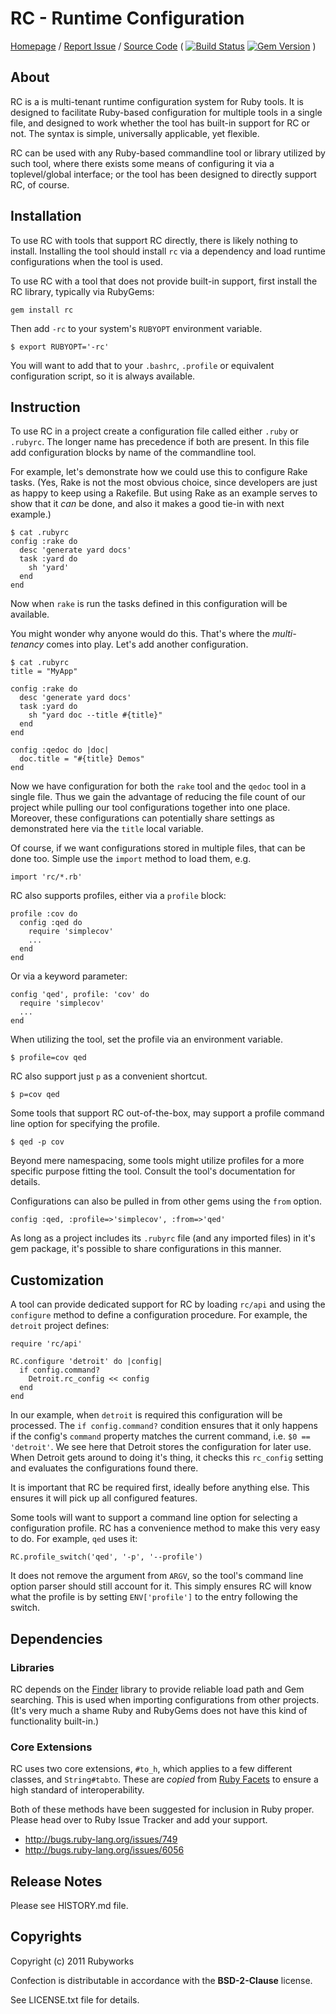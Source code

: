# RC - Runtime Configuration

[Homepage](http://rubyworks.github.com/rc) /
[Report Issue](http://github.com/rubyworks/rc/issues) /
[Source Code](http://github.com/rubyworks/rc)
( [![Build Status](https://secure.travis-ci.org/rubyworks/rc.png)](http://travis-ci.org/rubyworks/rc)
  [![Gem Version](https://badge.fury.io/rb/rc.png)](http://badge.fury.io/rb/rc) )


## About

RC is a is multi-tenant runtime configuration system for Ruby tools.
It is designed to facilitate Ruby-based configuration for multiple
tools in a single file, and designed to work whether the tool
has built-in support for RC or not. The syntax is simple, universally
applicable, yet flexible.

RC can be used with any Ruby-based commandline tool or library utilized by
such tool, where there exists some means of configuring it via a toplevel/global
interface; or the tool has been designed to directly support RC, of course.


## Installation

To use RC with tools that support RC directly, there is likely nothing to
install. Installing the tool should install `rc` via a dependency and
load runtime configurations when the tool is used.

To use RC with a tool that does not provide built-in support, first install
the RC library, typically via RubyGems:

    gem install rc

Then add `-rc` to your system's `RUBYOPT` environment variable.

    $ export RUBYOPT='-rc'

You will want to add that to your `.bashrc`, `.profile` or equivalent configuration
script, so it is always available.


## Instruction

To use RC in a project create a configuration file called either `.ruby` or `.rubyrc`. 
The longer name has precedence if both are present. In this file add configuration blocks
by name of the commandline tool.

For example, let's demonstrate how we could use this to configure Rake tasks.
(Yes, Rake is not the most obvious choice, since developers are just as happy
to keep using a Rakefile. But using Rake as an example serves to show that it
*can* be done, and also it makes a good tie-in with next example.)

    $ cat .rubyrc
    config :rake do
      desc 'generate yard docs'
      task :yard do
        sh 'yard'
      end
    end

Now when `rake` is run the tasks defined in this configuration will be available.

You might wonder why anyone would do this. That's where the *multi-tenancy*
comes into play. Let's add another configuration.

    $ cat .rubyrc
    title = "MyApp"

    config :rake do
      desc 'generate yard docs'
      task :yard do
        sh "yard doc --title #{title}"
      end
    end

    config :qedoc do |doc|
      doc.title = "#{title} Demos"
    end

Now we have configuration for both the `rake` tool and the `qedoc` tool in
a single file. Thus we gain the advantage of reducing the file count of our 
project while pulling our tool configurations together into one place.
Moreover, these configurations can potentially share settings as demonstrated
here via the `title` local variable.

Of course, if we want configurations stored in multiple files, that can be done
too. Simple use the `import` method to load them, e.g.

    import 'rc/*.rb'

RC also supports profiles, either via a `profile` block:

    profile :cov do
      config :qed do
        require 'simplecov'
        ...
      end
    end

Or via a keyword parameter:

    config 'qed', profile: 'cov' do
      require 'simplecov'
      ...
    end

When utilizing the tool, set the profile via an environment variable.

    $ profile=cov qed

RC also support just `p` as a convenient shortcut.

    $ p=cov qed

Some tools that support RC out-of-the-box, may support a profile command
line option for specifying the profile.

    $ qed -p cov

Beyond mere namespacing, some tools might utilize profiles for a more specific
purpose fitting the tool. Consult the tool's documentation for details.

Configurations can also be pulled in from other gems using the `from` option.

    config :qed, :profile=>'simplecov', :from=>'qed'

As long as a project includes its `.rubyrc` file (and any imported files)
in it's gem package, it's possible to share configurations in this manner.


## Customization

A tool can provide dedicated support for RC by loading `rc/api` and using the
`configure` method to define a configuration procedure. For example, 
the `detroit` project defines:

    require 'rc/api'

    RC.configure 'detroit' do |config|
      if config.command?
        Detroit.rc_config << config
      end
    end

In our example, when `detroit` is required this configuration will be processed.
The `if config.command?` condition ensures that it only happens if the config's
`command` property matches the current command, i.e. `$0 == 'detroit'`. We see
here that Detroit stores the configuration for later use. When Detroit gets
around to doing it's thing, it checks this `rc_config` setting and evaluates
the configurations found there.

It is important that RC be required first, ideally before anything else. This
ensures it will pick up all configured features.

Some tools will want to support a command line option for selecting a 
configuration profile. RC has a convenience method to make this very
easy to do. For example, `qed` uses it:

    RC.profile_switch('qed', '-p', '--profile')

It does not remove the argument from `ARGV`, so the tool's command line option
parser should still account for it. This simply ensures RC will know what the
profile is by setting `ENV['profile']` to the entry following the switch.


## Dependencies

### Libraries

RC depends on the [Finder](http://rubyworks.github.com/finder) library
to provide reliable load path and Gem searching. This is used when importing
configurations from other projects. (It's very much a shame Ruby and RubyGems
does not have this kind of functionality built-in.)

### Core Extensions

RC uses two core extensions, `#to_h`, which applies to a few different
classes, and `String#tabto`. These are *copied* from
[Ruby Facets](http://rubyworks.github.com/facets) to ensure a high
standard of interoperability.

Both of these methods have been suggested for inclusion in Ruby proper.
Please head over to Ruby Issue Tracker and add your support.

* http://bugs.ruby-lang.org/issues/749
* http://bugs.ruby-lang.org/issues/6056


## Release Notes

Please see HISTORY.md file.


## Copyrights

Copyright (c) 2011 Rubyworks

Confection is distributable in accordance with the **BSD-2-Clause** license.

See LICENSE.txt file for details.

